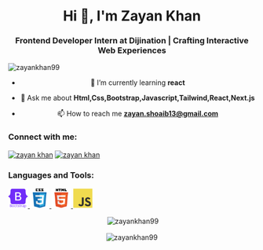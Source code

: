 <div align="center">
<h1 align="center">Hi 👋, I'm Zayan Khan</h1>
<h3 align="center">Frontend Developer Intern at Dijination | Crafting Interactive Web Experiences</h3>

<p align="left"> <img src="https://komarev.com/ghpvc/?username=zayankhan99&label=Profile%20views&color=0e75b6&style=flat" alt="zayankhan99" /> </p>

- 🌱 I’m currently learning **react**

- 💬 Ask me about **Html,Css,Bootstrap,Javascript,Tailwind,React,Next.js**

- 📫 How to reach me **zayan.shoaib13@gmail.com**

<h3 align="left">Connect with me:</h3>
<p align="left">
<a href="https://linkedin.com/in/zayan khan" target="blank"><img align="center" src="https://raw.githubusercontent.com/rahuldkjain/github-profile-readme-generator/master/src/images/icons/Social/linked-in-alt.svg" alt="zayan khan" height="30" width="40" /></a>
<a href="https://fb.com/zayan khan" target="blank"><img align="center" src="https://raw.githubusercontent.com/rahuldkjain/github-profile-readme-generator/master/src/images/icons/Social/facebook.svg" alt="zayan khan" height="30" width="40" /></a>
</p>

<h3 align="left">Languages and Tools:</h3>
<p align="left"> <a href="https://getbootstrap.com" target="_blank" rel="noreferrer"> <img src="https://raw.githubusercontent.com/devicons/devicon/master/icons/bootstrap/bootstrap-plain-wordmark.svg" alt="bootstrap" width="40" height="40"/> </a> <a href="https://www.w3schools.com/css/" target="_blank" rel="noreferrer"> <img src="https://raw.githubusercontent.com/devicons/devicon/master/icons/css3/css3-original-wordmark.svg" alt="css3" width="40" height="40"/> </a> <a href="https://www.w3.org/html/" target="_blank" rel="noreferrer"> <img src="https://raw.githubusercontent.com/devicons/devicon/master/icons/html5/html5-original-wordmark.svg" alt="html5" width="40" height="40"/> </a> <a href="https://developer.mozilla.org/en-US/docs/Web/JavaScript" target="_blank" rel="noreferrer"> <img src="https://raw.githubusercontent.com/devicons/devicon/master/icons/javascript/javascript-original.svg" alt="javascript" width="40" height="40"/> </a> </p>

<p>&nbsp;<img align="center" src="https://github-readme-stats.vercel.app/api?username=zayankhan99&show_icons=true&locale=en" alt="zayankhan99" /></p>

<p><img align="center" src="https://github-readme-streak-stats.herokuapp.com/?user=zayankhan99&" alt="zayankhan99" /></p>
</div>
